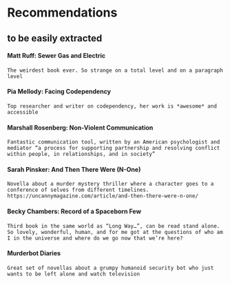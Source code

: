 # Recommendations
## to be easily extracted

#### Matt Ruff: Sewer Gas and Electric
	The weirdest book ever. So strange on a total level and on a paragraph level

#### Pia Mellody: Facing Codependency
	Top researcher and writer on codependency, her work is *awesome* and accessible

#### Marshall Rosenberg: Non-Violent Communication
	Fantastic communication tool, written by an American psychologist and mediator “a process for supporting partnership and resolving conflict within people, in relationships, and in society” 

#### Sarah Pinsker: And Then There Were (N-One)
	Novella about a murder mystery thriller where a character goes to a conference of selves from different timelines. https://uncannymagazine.com/article/and-then-there-were-n-one/ 

#### Becky Chambers: Record of a Spaceborn Few
	Third book in the same world as “Long Way…”, can be read stand alone. So lovely, wonderful, human, and for me got at the questions of who am I in the universe and where do we go now that we’re here?

#### Murderbot Diaries
	Great set of novellas about a grumpy humanoid security bot who just wants to be left alone and watch television
